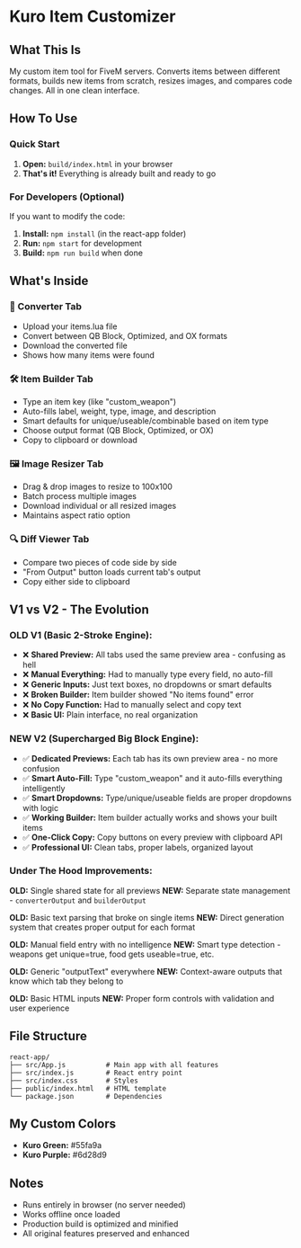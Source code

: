 # Kuro Item Customizer

## What This Is
My custom item tool for FiveM servers. Converts items between different formats, builds new items from scratch, resizes images, and compares code changes. All in one clean interface.

## How To Use

### Quick Start
1. **Open:** `build/index.html` in your browser
2. **That's it!** Everything is already built and ready to go

### For Developers (Optional)
If you want to modify the code:
1. **Install:** `npm install` (in the react-app folder)
2. **Run:** `npm start` for development
3. **Build:** `npm run build` when done

## What's Inside

### 🔄 Converter Tab
- Upload your items.lua file
- Convert between QB Block, Optimized, and OX formats
- Download the converted file
- Shows how many items were found

### 🛠️ Item Builder Tab  
- Type an item key (like "custom_weapon")
- Auto-fills label, weight, type, image, and description
- Smart defaults for unique/useable/combinable based on item type
- Choose output format (QB Block, Optimized, or OX)
- Copy to clipboard or download

### 🖼️ Image Resizer Tab
- Drag & drop images to resize to 100x100
- Batch process multiple images
- Download individual or all resized images
- Maintains aspect ratio option

### 🔍 Diff Viewer Tab
- Compare two pieces of code side by side
- "From Output" button loads current tab's output
- Copy either side to clipboard

## V1 vs V2 - The Evolution

### **OLD V1 (Basic 2-Stroke Engine):**
- ❌ **Shared Preview:** All tabs used the same preview area - confusing as hell
- ❌ **Manual Everything:** Had to manually type every field, no auto-fill
- ❌ **Generic Inputs:** Just text boxes, no dropdowns or smart defaults
- ❌ **Broken Builder:** Item builder showed "No items found" error
- ❌ **No Copy Function:** Had to manually select and copy text
- ❌ **Basic UI:** Plain interface, no real organization

### **NEW V2 (Supercharged Big Block Engine):**
- ✅ **Dedicated Previews:** Each tab has its own preview area - no more confusion
- ✅ **Smart Auto-Fill:** Type "custom_weapon" and it auto-fills everything intelligently
- ✅ **Smart Dropdowns:** Type/unique/useable fields are proper dropdowns with logic
- ✅ **Working Builder:** Item builder actually works and shows your built items
- ✅ **One-Click Copy:** Copy buttons on every preview with clipboard API
- ✅ **Professional UI:** Clean tabs, proper labels, organized layout

### **Under The Hood Improvements:**

**OLD:** Single shared state for all previews
**NEW:** Separate state management - `converterOutput` and `builderOutput`

**OLD:** Basic text parsing that broke on single items
**NEW:** Direct generation system that creates proper output for each format

**OLD:** Manual field entry with no intelligence
**NEW:** Smart type detection - weapons get unique=true, food gets useable=true, etc.

**OLD:** Generic "outputText" everywhere
**NEW:** Context-aware outputs that know which tab they belong to

**OLD:** Basic HTML inputs
**NEW:** Proper form controls with validation and user experience

## File Structure
```
react-app/
├── src/App.js          # Main app with all features
├── src/index.js        # React entry point  
├── src/index.css       # Styles
├── public/index.html   # HTML template
└── package.json        # Dependencies
```

## My Custom Colors
- **Kuro Green:** #55fa9a
- **Kuro Purple:** #6d28d9

## Notes
- Runs entirely in browser (no server needed)
- Works offline once loaded
- Production build is optimized and minified
- All original features preserved and enhanced
